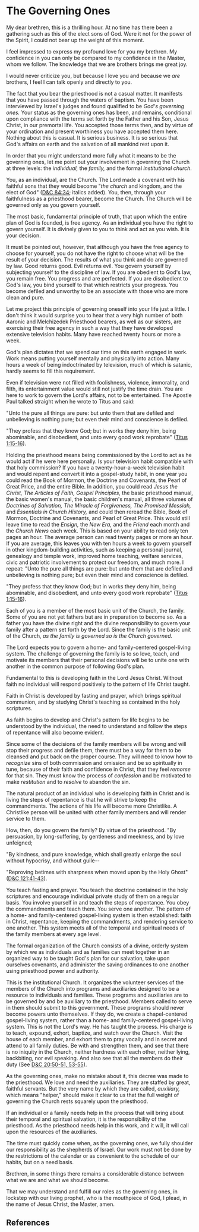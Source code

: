 # The Governing Ones

My dear brethren, this is a thrilling hour. At no time has there been a
gathering such as this of the elect sons of God. Were it not for the power of
the Spirit, I could not bear up the weight of this moment.

I feel impressed to express my profound love for you my brethren. My
confidence in you can only be compared to my confidence in the Master, whom we
follow. The knowledge that we are brothers brings me great joy.

I would never criticize you, but because I love you and because we _are_
brothers, I feel I can talk openly and directly to you.

The fact that you bear the priesthood is not a casual matter. It manifests
that you have passed through the waters of baptism. You have been interviewed
by Israel's judges and found qualified to be _God's governing ones._ Your
status as the governing ones has been, and remains, conditional upon
compliance with the terms set forth by the Father and his Son, Jesus Christ,
in our premortal life. You accepted those terms then, and by virtue of your
ordination and present worthiness you have accepted them here. Nothing about
this is casual. It is serious business. It is so serious that God's affairs on
earth and the salvation of all mankind rest upon it.

In order that you might understand more fully what it means to be the
governing ones, let me point out your involvement in governing the Church at
three levels: the _individual,_ the _family,_ and the formal _institutional
church._

You, as an individual, are the Church. The Lord made a covenant with his
faithful sons that they would become "_the church_ and kingdom, and the elect
of God" ([D&amp;C 84:34](/scriptures/dc-testament/dc/84.34?lang=eng#33);
italics added). You, then, through your faithfulness as a priesthood bearer,
become the Church. The Church will be governed only as you govern yourself.

The most basic, fundamental principle of truth, that upon which the entire
plan of God is founded, is free agency. As an individual you have the right to
govern yourself. It is divinely given to you to think and act as you wish. It
is your decision.

It must be pointed out, however, that although you have the free agency to
choose for yourself, you do not have the right to choose what will be the
result of your decision. The results of what you think and do are governed by
law. Good returns good. Evil returns evil. You govern yourself by subjecting
yourself to the discipline of law. If you are obedient to God's law, you
remain free. You progress and are perfected. If you are disobedient to God's
law, you bind yourself to that which restricts your progress. You become
defiled and unworthy to be an associate with those who are more clean and
pure.

Let me project this principle of governing oneself into your life just a
little. I don't think it would surprise you to hear that a very high number of
both Aaronic and Melchizedek Priesthood bearers, as well as our sisters, are
exercising their free agency in such a way that they have developed extensive
television habits. Many have reached twenty hours or more a week.

God's plan dictates that we spend our time on this earth engaged in work. Work
means putting yourself mentally and physically into action. Many hours a week
of being indoctrinated by television, much of which is satanic, hardly seems
to fill this requirement.

Even if television were not filled with foolishness, violence, immorality, and
filth, its entertainment value would still not justify the time drain. You are
here to work to govern the Lord's affairs, not to be entertained. The Apostle
Paul talked straight when he wrote to Titus and said:

"Unto the pure all things are pure: but unto them that are defiled and
unbelieving is nothing pure; but even their mind and conscience is defiled.

"They profess that they know God; but in works they deny him, being
abominable, and disobedient, and unto every good work reprobate" ([Titus
1:15-16](/scriptures/nt/titus/1.15-16?lang=eng#14)).

Holding the priesthood means being commissioned by the Lord to act as he would
act if he were here personally. Is your television habit compatible with that
holy commission? If you have a twenty-hour-a-week television habit and would
repent and convert it into a gospel-study habit, in one year you could read
the Book of Mormon, the Doctrine and Covenants, the Pearl of Great Price, and
the entire Bible. In addition, you could read _Jesus the Christ, The Articles
of Faith, Gospel Principles,_ the basic priesthood manual, the basic women's
manual, the basic children's manual, all three volumes of _Doctrines of
Salvation, The Miracle of Forgiveness, The Promised Messiah,_ and _Essentials
in Church History,_ and could then reread the Bible, Book of Mormon, Doctrine
and Covenants, and Pearl of Great Price. This would still leave time to read
the _Ensign,_ the _New Era,_ and the _Friend_ each month and the _Church News_
each week. This is based on your ability to read only ten pages an hour. The
average person can read twenty pages or more an hour. If you are average, this
leaves you with ten hours a week to govern yourself in other kingdom-building
activities, such as keeping a personal journal, genealogy and temple work,
improved home teaching, welfare services, civic and patriotic involvement to
protect our freedom, and much more. I repeat: "Unto the pure all things are
pure: but unto them that are defiled and unbelieving is nothing pure; but even
their mind and conscience is defiled.

"They profess that they know God; but in works they deny him, being
abominable, and disobedient, and unto every good work reprobate" ([Titus
1:15-16](/scriptures/nt/titus/1.15-16?lang=eng#14)).

Each of you is a member of the most basic unit of the Church, the family. Some
of you are not yet fathers but are in preparation to become so. As a father
you have the divine right and the divine responsibility to govern your family
after a pattern set forth by the Lord. Since the family is the basic unit of
the Church, _as the family is governed so is the Church governed._

The Lord expects you to govern a home- and family-centered gospel-living
system. The challenge of governing the family is to so love, teach, and
motivate its members that their personal decisions will be to unite one with
another in the common purpose of following God's plan.

Fundamental to this is developing faith in the Lord Jesus Christ. Without
faith no individual will respond positively to the pattern of life Christ
taught.

Faith in Christ is developed by fasting and prayer, which brings spiritual
communion, and by studying Christ's teaching as contained in the holy
scriptures.

As faith begins to develop and Christ's pattern for life begins to be
understood by the individual, the need to understand and follow the steps of
repentance will also become evident.

Since some of the decisions of the family members will be wrong and will stop
their progress and defile them, there must be a way for them to be cleansed
and put back on the proper course. They will need to know how to _recognize_
sins of both commission and omission and be so spiritually in tune, because of
their faith and confidence in Christ, that they feel _remorse_ for that sin.
They must know the process of _confession_ and be motivated to make
_restitution_ and to _resolve_ to abandon the sin.

The natural product of an individual who is developing faith in Christ and is
living the steps of repentance is that he will strive to keep the
commandments. The actions of his life will become more Christlike. A
Christlike person will be united with other family members and will render
service to them.

How, then, do you govern the family? By virtue of the priesthood. "By
persuasion, by long-suffering, by gentleness and meekness, and by love
unfeigned;

"By kindness, and pure knowledge, which shall greatly enlarge the soul without
hypocrisy, and without guile--

"Reproving betimes with sharpness when moved upon by the Holy Ghost" ([D&amp;C
121:41-43](/scriptures/dc-testament/dc/121.41-43?lang=eng#40)).

You teach fasting and prayer. You teach the doctrine contained in the holy
scriptures and encourage individual private study of them on a regular basis.
You involve yourself in and teach the steps of repentance. You obey the
commandments and teach them. You serve one another. The pattern of a home- and
family-centered gospel-living system is then established: faith in Christ,
repentance, keeping the commandments, and rendering service to one another.
This system meets all of the temporal and spiritual needs of the family
members at every age level.

The formal organization of the Church consists of a divine, orderly system by
which we as individuals and as families can meet together in an organized way
to be taught God's plan for our salvation, take upon ourselves covenants, and
administer the saving ordinances to one another using priesthood power and
authority.

This is the institutional Church. It organizes the volunteer services of the
members of the Church into programs and auxiliaries designed to be a resource
to individuals and families. These programs and auxiliaries are to be governed
by and be auxiliary to the priesthood. Members called to serve in them should
submit to this government. These programs should never become powers unto
themselves. If they do, we create a chapel-centered gospel-living system,
rather than a home- and family-centered gospel-living system. This is not the
Lord's way. He has taught the process. His charge is to teach, expound,
exhort, baptize, and watch over the Church. Visit the house of each member,
and exhort them to pray vocally and in secret and attend to all family duties.
Be with and strengthen them, and see that there is no iniquity in the Church,
neither hardness with each other, neither lying, backbiting, nor evil
speaking. And also see that all the members do their duty (See [D&amp;C
20:50-51, 53-55](/scriptures/dc-testament/dc/20.50-51,53-55?lang=eng#49)).

As the governing ones, make no mistake about it, this decree was made to the
priesthood. We love and need the auxiliaries. They are staffed by great,
faithful servants. But the very name by which they are called, _auxiliary,_
which means "helper," should make it clear to us that the full weight of
governing the Church rests squarely upon the priesthood.

If an individual or a family needs help in the process that will bring about
their temporal and spiritual salvation, it is the responsibility of the
priesthood. As the priesthood needs help in this work, and it will, it will
call upon the resources of the auxiliaries.

The time must quickly come when, as the governing ones, we fully shoulder our
responsibility as the shepherds of Israel. Our work must not be done by the
restrictions of the calendar or as convenient to the schedule of our habits,
but on a need basis.

Brethren, in some things there remains a considerable distance between what we
are and what we should become.

That we may understand and fulfill our roles as the governing ones, in
lockstep with our living prophet, who is the mouthpiece of God, I plead, in
the name of Jesus Christ, the Master, amen.

## References

